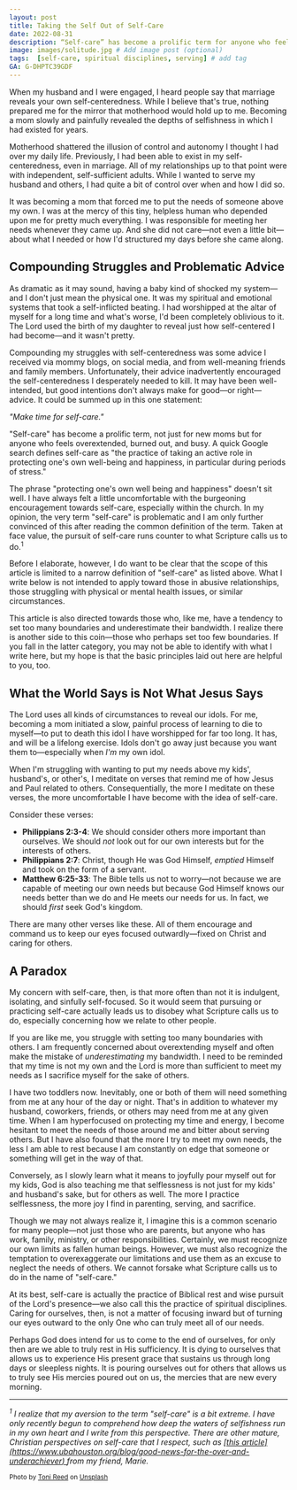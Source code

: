 ```yaml
---
layout: post
title: Taking the Self Out of Self-Care
date: 2022-08-31
description: “Self-care” has become a prolific term for anyone who feels overextended, burned out, and busy. But I am concerned that the pursuit of self-care leads us to disobey Scripture.  # Add post description (optional)
image: images/solitude.jpg # Add image post (optional)
tags:  [self-care, spiritual disciplines, serving] # add tag
GA: G-DHPTC39GDF
---
```


When my husband and I were engaged, I heard people say that marriage reveals your own self-centeredness. While I believe that's true, nothing prepared me for the mirror that motherhood would hold up to me. Becoming a mom slowly and painfully revealed the depths of selfishness in which I had existed for years. 

Motherhood shattered the illusion of control and autonomy I thought I had over my daily life. Previously, I had been able to exist in my self-centeredness, even in marriage. All of my relationships up to that point were with independent, self-sufficient adults. While I wanted to serve my husband and others, I had quite a bit of control over when and how I did so.

It was becoming a mom that forced me to put the needs of someone above my own. I was at the mercy of this tiny, helpless human who depended upon me for pretty much everything. I was responsible for meeting her needs whenever they came up. And she did not care—not even a little bit—about what I needed or how I'd structured my days before she came along. 

## Compounding Struggles and Problematic Advice

As dramatic as it may sound, having a baby kind of shocked my system—and I don't just mean the physical one. It was my spiritual and emotional systems that took a self-inflicted beating. I had worshipped at the altar of myself for a long time and what's worse, I'd been completely oblivious to it. The Lord used the birth of my daughter to reveal just how self-centered I had become—and it wasn't pretty.

Compounding my struggles with self-centeredness was some advice I received via mommy blogs, on social media, and from well-meaning friends and family members. Unfortunately, their advice inadvertently encouraged the self-centeredness I desperately needed to kill. It may have been well-intended, but good intentions don't always make for good—or right—advice. It could be summed up in this one statement:

*"Make time for self-care."*

"Self-care" has become a prolific term, not just for new moms but for anyone who feels overextended, burned out, and busy. A quick Google search defines self-care as "the practice of taking an active role in protecting one's own well-being and happiness, in particular during periods of stress."

The phrase "protecting one's own well being and happiness" doesn't sit well. I have always felt a little uncomfortable with the burgeoning encouragement towards self-care, especially within the church. In my opinion, the very term "self-care" is problematic and I am only further convinced of this after reading the common definition of the term. Taken at face value, the pursuit of self-care runs counter to what Scripture calls us to do.<sup>1</sup> 

Before I elaborate, however, I do want to be clear that the scope of this article is limited to a narrow definition of "self-care" as listed above. What I write below is not intended to apply toward those in abusive relationships, those struggling with physical or mental health issues, or similar circumstances. 

This article is also directed towards those who, like me, have a tendency to set too many boundaries and underestimate their bandwidth. I realize there is another side to this coin—those who perhaps set too few boundaries. If you fall in the latter category, you may not be able to identify with what I write here, but my hope is that the basic principles laid out here are helpful to you, too.

## What the World Says is Not What Jesus Says

The Lord uses all kinds of circumstances to reveal our idols. For me, becoming a mom initiated a slow, painful process of learning to die to myself—to put to death this idol I have worshipped for far too long. It has, and will be a lifelong exercise. Idols don't go away just because you want them to—especially when *I'm* my own idol. 

When I'm struggling with wanting to put my needs above my kids', husband's, or other's, I meditate on verses that remind me of how Jesus and Paul related to others. Consequentially, the more I meditate on these verses, the more uncomfortable I have become with the idea of self-care. 

Consider these verses:

* **Philippians 2:3-4**: We should consider others more important than ourselves. We should *not* look out for our own interests but for the interests of others.
* **Philippians 2:7**: Christ, though He was God Himself, *emptied* Himself and took on the form of a servant.
* **Matthew 6:25-33**: The Bible tells us not to worry—not because we are capable of meeting our own needs but because God Himself knows our needs better than we do and He meets our needs for us. In fact, we should *first* seek God's kingdom. 

There are many other verses like these. All of them encourage and command us to keep our eyes focused outwardly—fixed on Christ and caring for others.

## A Paradox

My concern with self-care, then, is that more often than not it is indulgent, isolating, and sinfully self-focused. So it would seem that pursuing or practicing self-care actually leads us to disobey what Scripture calls us to do, especially concerning how we relate to other people.

If you are like me, you struggle with setting too many boundaries with others. I am frequently concerned about overextending myself and often make the mistake of *underestimating* my bandwidth. I need to be reminded that my time is not my own and the Lord is more than sufficient to meet my needs as I sacrifice myself for the sake of others. 

I have two toddlers now. Inevitably, one or both of them will need something from me at any hour of the day or night. That's in addition to whatever my husband, coworkers, friends, or others may need from me at any given time. When I am hyperfocused on protecting my time and energy, I become hesitant to meet the needs of those around me and bitter about serving others. But I have also found that the more I try to meet my own needs, the less I am able to rest because I am constantly on edge that someone or something will get in the way of that. 

Conversely, as I slowly learn what it means to joyfully pour myself out for my kids, God is also teaching me that selflessness is not just for my kids' and husband's sake, but for others as well. The more I practice selflessness, the more joy I find in parenting, serving, and sacrifice.

Though we may not always realize it, I imagine this is a common scenario for many people—not just those who are parents, but anyone who has work, family, ministry, or other responsibilities. Certainly, we must recognize our own limits as fallen human beings. However, we must also recognize the temptation to overexaggerate our limitations and use them as an excuse to neglect the needs of others. We cannot forsake what Scripture calls us to do in the name of "self-care."

At its best, self-care is actually the practice of Biblical rest and wise pursuit of the Lord's presence—we also call this the practice of spiritual disciplines. Caring for ourselves, then, is not a matter of focusing inward but of turning our eyes outward to the only One who can truly meet all of our needs. 

Perhaps God does intend for us to come to the end of ourselves, for only then are we able to truly rest in His sufficiency. It is dying to ourselves that allows us to experience His present grace that sustains us through long days or sleepless nights. It is pouring ourselves out for others that allows us to truly see His mercies poured out on us, the mercies that are new every morning.

---


*<sup>1</sup> I realize that my aversion to the term "self-care" is a bit extreme. I have only recently begun to comprehend how deep the waters of selfishness run in my own heart and I write from this perspective. There are other mature, Christian perspectives on self-care that I respect, such as <u>[this article] (https://www.ubahouston.org/blog/good-news-for-the-over-and-underachiever) </u> from my friend, Marie.*

<sup>Photo by <a href="https://unsplash.com/@trfotos?utm_source=unsplash&utm_medium=referral&utm_content=creditCopyText">Toni  Reed</a> on <a href="https://unsplash.com/s/photos/solitude?utm_source=unsplash&utm_medium=referral&utm_content=creditCopyText">Unsplash</a></sup>
  
